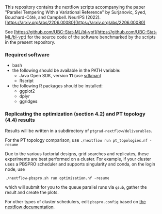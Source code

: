 This repository contains the nextflow scripts accompanying the paper
"Parallel Tempering With a Variational Reference" by Surjanovic, Syed, Bouchard-Côté, and Campbell. NeurIPS (2022).
[https://arxiv.org/abs/2206.00080](https://arxiv.org/abs/2206.00080)

See [https://github.com/UBC-Stat-ML/bl-vpt](https://github.com/UBC-Stat-ML/bl-vpt) for the source code of the software benchmarked by the scripts in the present repository.

### Required software

- bash
- the following should be available in the PATH variable:
    - Java Open SDK, version **11** (use [sdkman](https://sdkman.io/))
    - Rscript
- the following R packages should be installed:
    - ggplot2
    - dplyr
    - ggridges

### Replicating the optimization (section 4.2) and PT topology (4.4) results

Results will be written in a subdirectory of ``ptgrad-nextflow/deliverables``.

For the PT topology comparison, use ``./nextflow run pt_topologies.nf -resume``

Due to the various factorial designs, grid searches and replicates, these experiments are best performed on a cluster. For example, if your cluster uses a PBSPRO scheduler and supports singularity and conda, on the login node, use 

```
./nextflow-pbspro.sh run optimization.nf -resume
```

which will submit for you to the queue parallel runs via ``qsub``, gather the result and create the plots.

For other types of cluster schedulers, edit ``pbspro.config`` based on [the nextflow documentation](https://www.nextflow.io/docs/latest/executor.html). 


